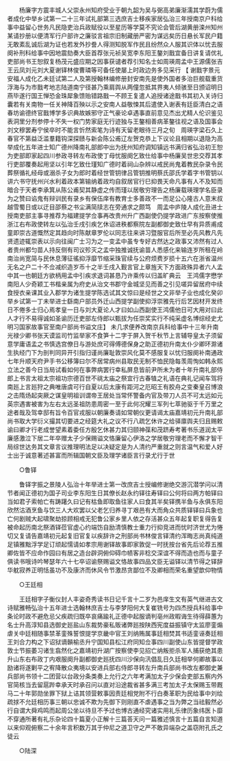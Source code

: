 <!-- { "loadSidebar": true } -->
　　杨廉字方震丰城人父崇永州知府受业于朝九韶为吴与弼高弟廉渐濡其学蔚为儒者成化中举乡试第一二十三年试礼部第三选庶吉士移疾家居弘治三年授南京户科给事中益留心世务凡民隐吏治兵政赋役以至星历等学莫不究论会管后湖黄册滦州知州某请抄册以便清军行户部许之廉驳言祖宗旧制藏册严密为谋远矣历日悬长军民户籍无敢紊乱诚后湖为证也若发外抄誊人得测知脱军作民且纷然众人服其识体以忧去服阕补刑科给事中因地震劾奏大臣首荐张元祯吴宽李东阳王鏊刘戬宜备日讲复请优礼吏部尚书王恕叙复杨茂元盛应期之因事获谴者荐引知名士如周瑛周孟中王源儒张吉王云凤刘元刘大夏谢铎林俊曹璘等可备任使屡上时政边务多见采行 【 谢戬字景元安福人成化乙未廷试第二人及第授翰林编修册封安南先是使外国者多治巨舰载重货浮海与为市戬考地志陆道南宁径甚乃乘肩舆从两僮忽抵其界夷人倾骇至日颁诏明日燕毕遂行国王惮恐金珠犀象馈贻错路戬一不顾王复遣人追授诸途戬书其初入关诗归囊若有关南物一任关神降百殃以示之安南人益敬悚其后遣使入谢表有廷臣清白之语春坊谕德终官戬博学多识典故嫉邪守正气豪论卓遇事直前意见杰出尤精人伦识鉴见表洞里分剂参停十不失一权门势家庭无行迹独与王鏊相善病革鏊往视之语及国事会刘文穆罢寿宁侯卒时不能言忻然索笔为诗有天留老眼待三月之旬　周瑛字梁石久上春官不第益泛滥羣籍钩深探赜与新会陈公甫辽左贺克恭上下议论且相期以退隐为高举成化五年进士知广德州降南礼部郎中出为抚州知府调知镇远书满归省弘治初王恕为吏部即家起四川参政寻转左布政使丁母忧服阕乞致仕给事中杨廉吴世忠交荐其孝行吏部覆奏起用坚以引年乞致仕瑾知广德时着祠山杂辨以戒民尚鬼着教民杂录令民葬祭循礼经母或溺杀子女为郎时着经世管钥律吕管钥推明蔡氏邵氏学着字书管钥以讲六书守抚州兴水利着政本第输纳着政均自叙居官行巳抑畏天命凡事有人不及知而暗合于天者李承箕从陈公甫契其静虚之传而瑾以居敬穷理告之杨廉载瑛理学名臣录为之赞曰谄鬼有辩训民有录乡有保伍庠有教育士多善政不一而足公心隆古人意末叔越雪蜀日或以迂目邵蔡之书尘满简牍志在旁通求之颇笃　周孟中庐陵人成化丑进士授南吏部主事寻推荐为福建提学佥事再改贵州升广西副使仍提学政进广东按察使推浙江右布政使转左以弘治壬戌引疾乞休诏进秩都察院左副都御史致仕早有异质甫成童即崇古道慨然定其趋向时陈献章罗伦以同志往来讲习暨服官后所至必先风教凡先贤遗迹辄崇表以示向往闽广士习为之一变孟中虽专专好古然达之政事又沛然有过人者贵州都匀苗人持反侧有司议殄灭之孟中独推诚抚谕苗人悉感化来输连岁所租在岭南治尚宽简与民休息薄征徭抑浮靡节缩采珠官续与公府烦费岁损十五六在浙省温州无名之户二十不佥减织造岁币十之半壬戌入觐言官上章旌天下方面政殊异者六人孟中其一也朝廷方欲柄用孟中引疾求退词甚恳乃许乘传以归盖旷典云　王鸿儒字懋学南阳人少奇颖工书楷亲属为府史从治文书郡守金城坚见而善之引见嗟异留居府中续食授衣亲课其业入郡学为诸生提学陈选试其文惊曰是经世之文非举子业也成化癸卯举乡试第一丁未举进士繇南户部员外迁山西提学副使抑浮崇雅先行后艺因材开发终日不倦多士归心焉孝皇一日与刘大夏论人才曰如山西副使王鸿儒他日可大用对曰此人才行不易得诚如圣谕历迁吏部左侍郎以甄拔为任崇奖实行不纯采虚名博综经史尤明习国家故事官至南户部尚书谥文庄】 未几求便养改南京兵科给事中十三年升南光禄少卿书张天谟监司竹监举家不食笋十二字于屏入贺千秋节上言辅导皇太子须留意学庸语孟之书慎选宫僚日与游处庶可得傅德保身之助正德初升南太仆少卿环滁诸生执经门下为剖判同异开引指归谨尚廉耻敦崇风化莫不感服复以忧归服阕补南通政七年升顺天府尹手书公移簿曰尔不居常病州县取民无制不恤民隐每羡周恂如韩永熙立法之善今日当局试看如何在事弊病罢行幸私屏息皆前尹所未为者十年升南礼部侍郎上书言太祖太宗祖功宗德百世不祧太庙之祭宜行古春犆之礼语在典礼记闻车驾将南廵上言廵狩之典唯唐虞可行自夏以后太康有距河之厄昭王有胶舟之变秦皇召博浪之击隋炀起突厥之谋皇明祖训谓帝王居处当常怀警备内官及带刀人员不可太远如元英宗遇害被害为左右太远圣祖防患周密一至于此何况耀三军列七萃驰驱于千万里之途者哉及驾幸邸有旨令百官戎服以朝廉奏请如常朝仪更请谒太庙嘉靖初元升南礼部尚书取大学衍义撮其切要进之经筵大礼之议不行八疏乞休许之给驿廪舆夫归且赐敕谕曰卿才行老成誉望素着委任方殷乞休甚力其归颐神葆和茂跻寿考著书乐道润太平廉感激泣下居二年卒赠太子少保赐谥文恪廉留心伊洛之学居敬穷理老而不懈才智干局综世达务其文章言议推理明法足以决疑定是为人清约严重就之则言温气和爱人好士出于诚意著述甚富而所辑国朝文臣及理学诸臣言行录尤行于世 

　　○鲁铎 

　　鲁铎字振之景陵人弘治十年举进士第一改庶吉士授编修谢绝交游沉潜学问以清节者闻正德初为国子司业李东阳生日其僚长赵永约铎往寿铎曰公何将曰两方帕铎曰当如君子索帕亡有踌躇久曰记有枯鱼即取鱼往家人曰食其半矣铎携半鱼与永俱东阳欣然沽酒烹鱼与饮三人大欢罢以父老乞归养寻丁艰邑有大而角众共质铎铎曰兵象也亡何剧贼大起啸聚劫掠顾相戒无犯鲁公家乡里人依之存活甚众五年起复职复得告复被命起历南北祭酒铎莅官虚心约端饬自励清慎教士重力行抑竞进而忧时济世尤为惓切又复请告嘉靖初元起复旧官复以疾辞许之刑部尚书林俊言铎清约浑晦志尚真纯道足镇雅黜浮学足订顽起懦请如孝宗用谢铎故事即家敦促一时抚按台省先后论荐五推卿佐皆不应命作园曰有居之造台辟洞俯仰碍巾帻客非稔交深谊不得而造也而与童子俱读书哦诗吟琴瑟年六十七卒诏谕祭赐谥文恪故事四品文臣无谥铎以清节得之铎辞华躭寂养正明恬虽功不及康济而休风令节激昂贪鄙位不及卿相而荣名重望歆仰物情 

　　○王廷相 

　　王廷相字子衡仪封人丰姿奇秀读书日记千言十二岁为邑庠生文有英气继进古文诗赋雅畅弘治十五年进士选翰林庶吉士与李梦阳何大复崔铣号为四杰授兵科给事中条论时政不避危忌父疾疏归既卒哀痛踰礼正德中起服谪判亳州政暇诲生待得薛蕙为名士升高淳知县选御史廵盐山东裁势豪私贩诸弊廵按陕西宪度益振镇守太监廖銮煽虐关中廷相随事禁革銮殊誓恨提学京畿中官王刘纳贿属事廷相焚其书适銮诬奏廷相王刘合力构之下诏狱谪贑榆丞升宁国知县松江府同知佥事四川副使山东皆提督学政敦士节振萎习诸生翕然化之嘉靖初升湖广按察使李见招亡纳叛拒杀军人捕获绝其患升山东右布政丁内艰服阕升副都御史廵抚四川沙保向汛倡乱日久廷相举何卿故事以励诸将遂剿平之宥降散众夷境以安进兵部右侍郎寻转左升南兵部尚书改左都御史兼兵部尚书领十二团营以台政分条类奏上允行之六年考满加太子少保会吏部五察内外官简核当去留扈跸幸承天时承召问以直对沿途裁省甚多满三考加太子太保赐玉带厩马二十年郭勋坐罪下狱上诘其领营敕事因责廷相党附不行白奏革职为民给事中刘绘疏捄不允廷相历事三朝以忠诚不欺为先御下则刚直不虐遇事之当为弊之当祛毅然必行自谓大舜鸡鸣而起周公坐以待旦不予过也博古通经究诸实用礼乐律历象纬医卜靡不穿通所著有礼乐杂论四十篇夏小正解十三篇荅天问一篇雅述慎言十五篇自言知道以来仰观俯察二十余年言积数万其于仲尼之道卫守之严不敢异端杂之盖窃附孔氏之徒云 

　　○陆深 

